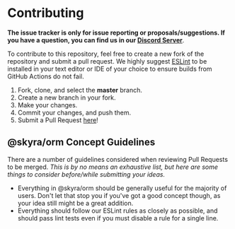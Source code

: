 # Contributing

**The issue tracker is only for issue reporting or proposals/suggestions. If you have a question, you can find us in our [Discord Server](https://join.skyra.pw)**.

To contribute to this repository, feel free to create a new fork of the repository and
submit a pull request. We highly suggest [ESLint](https://eslint.org/) to be installed
in your text editor or IDE of your choice to ensure builds from GitHub Actions do not fail.

1. Fork, clone, and select the **master** branch.
2. Create a new branch in your fork.
3. Make your changes.
4. Commit your changes, and push them.
5. Submit a Pull Request [here](https://github.com/skyra-project/orm/pulls)!

## @skyra/orm Concept Guidelines

There are a number of guidelines considered when reviewing Pull Requests to be merged. _This is by no means an exhaustive list, but here are some things to consider before/while submitting your ideas._

-   Everything in @skyra/orm should be generally useful for the majority of users. Don't let that stop you if you've got a good concept though, as your idea still might be a great addition.
-   Everything should follow our ESLint rules as closely as possible, and should pass lint tests even if you must disable a rule for a single line.
